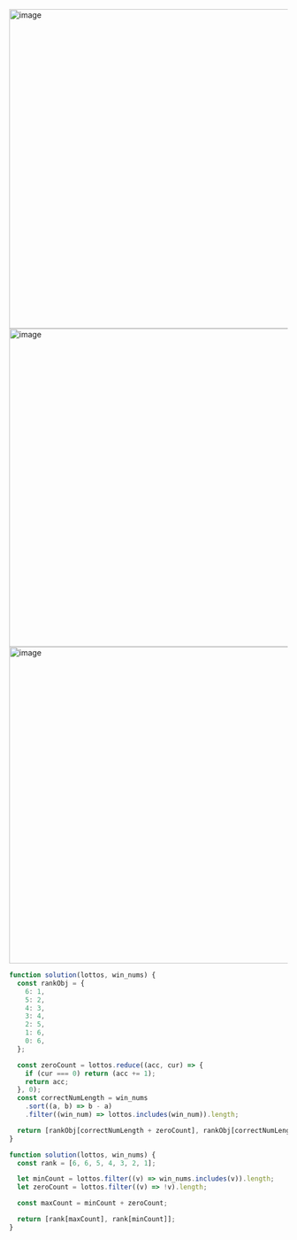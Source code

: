 <img width="577" alt="image" src="https://github.com/ssc9811/algorithm/assets/39263149/cdf38e26-159c-488c-96ec-8c2251cf6005">
<img width="575" alt="image" src="https://github.com/ssc9811/algorithm/assets/39263149/601bbeb5-0860-46a6-825b-49c861cf5584">
<img width="572" alt="image" src="https://github.com/ssc9811/algorithm/assets/39263149/ffcf930e-dc00-4609-9728-4f622f86658d">

```javascript
function solution(lottos, win_nums) {
  const rankObj = {
    6: 1,
    5: 2,
    4: 3,
    3: 4,
    2: 5,
    1: 6,
    0: 6,
  };

  const zeroCount = lottos.reduce((acc, cur) => {
    if (cur === 0) return (acc += 1);
    return acc;
  }, 0);
  const correctNumLength = win_nums
    .sort((a, b) => b - a)
    .filter((win_num) => lottos.includes(win_num)).length;

  return [rankObj[correctNumLength + zeroCount], rankObj[correctNumLength]];
}
```

```javascript
function solution(lottos, win_nums) {
  const rank = [6, 6, 5, 4, 3, 2, 1];

  let minCount = lottos.filter((v) => win_nums.includes(v)).length;
  let zeroCount = lottos.filter((v) => !v).length;

  const maxCount = minCount + zeroCount;

  return [rank[maxCount], rank[minCount]];
}
```
